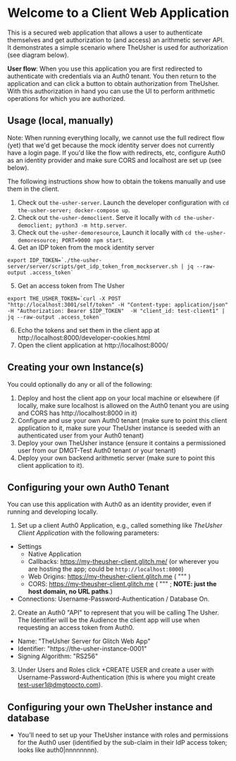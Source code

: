 Welcome to a Client Web Application
=================

This is a secured web application that allows a user to authenticate themselves and get authorization to (and access) an arithmetic server API.  It demonstrates a simple scenario where TheUsher is used for authorization (see diagram below).

**User flow**: When you use this application you are first redirected to authenticate with credentials via an Auth0 tenant.  You then return to the application and can click a button to obtain authorization from TheUsher.  With this authorization in hand you can use the UI to perform arithmetic operations for which you are authorized.

## Usage (local, manually)

Note: When running everything locally, we cannot use the full redirect flow (yet) that we'd get because the mock identity server does not currently have a login page.  If you'd like the flow with redirects, etc, configure Auth0 as an identity provider and make sure CORS and localhost are set up (see below).

The following instructions show how to obtain the tokens manually and use them in the client.

1. Check out `the-usher-server`. Launch the developer configuration with `cd the-usher-server; docker-compose up`.
1. Check out `the-usher-democlient`. Serve it locally with `cd the-usher-democlient; python3 -m http.server`.
1. Check out `the-usher-demoresource`, Launch it locally with `cd the-usher-demoresource; PORT=9000 npm start`.
1. Get an IDP token from the mock identity server

```
export IDP_TOKEN=`./the-usher-server/server/scripts/get_idp_token_from_mockserver.sh | jq --raw-output .access_token`
```

5. Get an access token from The Usher

```
export THE_USHER_TOKEN=`curl -X POST "http://localhost:3001/self/token" -H "Content-type: application/json" -H "Authorization: Bearer $IDP_TOKEN"  -H "client_id: test-client1" | jq --raw-output .access_token`
```

6. Echo the tokens and set them in the client app at http://localhost:8000/developer-cookies.html
7. Open the client application at http://localhost:8000/


## Creating your own Instance(s)

You could optionally do any or all of the following:

1. Deploy and host the client app on your local machine or elsewhere (if locally, make sure localhost is allowed on the Auth0 tenant you are using and CORS has http://localhost:8000 in it)
2. Configure and use your own Auth0 tenant (make sure to point this client application to it, make sure your TheUsher instance is seeded with an authenticated user from your Auth0 tenant)
3. Deploy your own TheUsher instance (ensure it contains a permissioned user from our DMGT-Test Auth0 tenant or your tenant)
4. Deploy your own backend arithmetic server (make sure to point this client application to it).


## Configuring your own Auth0 Tenant

You can use this application with Auth0 as an identity provider, even if running and developing locally.

1. Set up a client Auth0 Application, e.g., called something like *TheUsher Client Application* with the following parameters:

* Settings
  * Native Application
  * Callbacks: https://my-theusher-client.glitch.me/ (or wherever you are hosting the app; could be `http://localhost:8000`)
  * Web Origins: https://my-theusher-client.glitch.me ( """ )
  * CORS: https://my-theusher-client.glitch.me ( """ ; **NOTE: just the host domain, no URL paths**.)
* Connections: Username-Password-Authentication / Database On.

2.  Create an Auth0 "API" to represent that you will be calling The Usher. The Identifier will be the Audience the client app will use when requesting an access token from Auth0.

* Name: "TheUsher Server for Glitch Web App"
* Identifier: "https://the-usher-instance-0001"
* Signing Algorithm: "RS256"

3. Under Users and Roles click +CREATE USER and create a user with Username-Password-Authentication (this is where you might create test-user1@dmgtoocto.com).

## Configuring your own TheUsher instance and database

* You'll need to set up your TheUsher instance with roles and permissions for the Auth0 user (identified by the sub-claim in their IdP access token; looks like auth0|nnnnnnnn).

